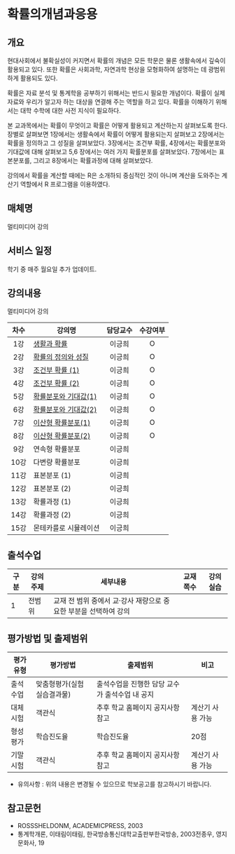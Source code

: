 # 확률의개념과응용

## 개요

 현대사회에서 불확실성이 커지면서 확률의 개념은 모든 학문은 물론 생활속에서 깊숙이 활용되고 있다. 
 또한 확률은 사회과학, 자연과학 현상을 모형화하여 설명하는 데 광범위하게 활용되도 있다.

 확률은 자료 분석 및 통계학을 공부하기 위해서는 반드시 필요한 개념이다. 확률이 실제 자료와 우리가 알고자 하는 대상을 연결해 주는 역할을 하고 있다. 확률을 이해하기 위해서는 대학 수학에 대한 사전 지식이 필요하다.

 본 교과목에서는 확률이 무엇이고 확률은 어떻게 활용되고 계산하는지 살펴보도록 한다. 장별로 살펴보면 1장에서는 생활속에서 확률이 어떻게 활용되는지 살펴보고 2장에서는 확률을 정의하고 그 성질을 살펴보았다. 3장에서는 조건부 확률, 4장에서는 확률분포와 기대값에 대해 살펴보고 5,6 장에서는 여러 가지 확률분포를 살펴보았다. 7장에서는 표본분포를, 그리고 8장에서는 확률과정에 대해 살펴보았다.

강의에서 확률을 계산할 때에는 R은 소개하되 중심적인 것이 아니며 계산을 도와주는 계산기 역할에서 R 프로그램을 이용하였다.

## 매체명
 멀티미디어 강의

## 서비스 일정
 학기 중 매주 월요일 추가 업데이트.

## 강의내용
 멀티미디어 강의

| 차수  | 강의명                                                        | 담당교수 | 수강여부 |
| :---: | ------------------------------------------------------------- | :------: | :------: |
|  1강  | [생활과 확률](./contents/01_생활과_확률.md)                   |  이긍희  |    O     |
|  2강  | [확률의 정의와 성질](./contents/02_확률의_정의와_성질.md)     |  이긍희  |    O     |
|  3강  | [조건부 확률 (1)](./contents/03_조건부_확률(1).md)            |  이긍희  |    O     |
|  4강  | [조건부 확률 (2)](./contents/04_조건부_확률(2).md)            |  이긍희  |    O     |
|  5강  | [확률분포와 기대값(1)](./contents/05_확률분포와_기대값(1).md) |  이긍희  |    O     |
|  6강  | [확률분포와 기대값(2)](./contents/06_확률분포와_기대값(2).md) |  이긍희  |    O     |
|  7강  | [이산형 확률분포(1)](./contents/07_이산형_확률분포(1).md)     |  이긍희  |    O     |
|  8강  | [이산형 확률분포(2)](./contents/08_이산형_확률분포(2).md)     |  이긍희  |    O     |
|  9강  | 연속형 확률분포                                               |  이긍희  |          |
| 10강  | 다변량 확률분포                                               |  이긍희  |          |
| 11강  | 표본분포 (1)                                                  |  이긍희  |          |
| 12강  | 표본분포 (2)                                                  |  이긍희  |          |
| 13강  | 확률과정 (1)                                                  |  이긍희  |          |
| 14강  | 확률과정 (2)                                                  |  이긍희  |          |
| 15강  | 몬테카를로 시뮬레이션                                         |  이긍희  |          |

## 출석수업
| 구분 | 강의주제 | 세부내용                                                         | 교재쪽수 | 강의실습 |
| ---- | -------- | ---------------------------------------------------------------- | -------- | -------- |
| 1    | 전범위   | 교재 전 범위 중에서 교·강사 재량으로 중요한 부분을 선택하여 강의 |          |

## 평가방법 및 출제범위

| 평가유형 | 평가방법                   | 출제범위                                       | 비고             |
| -------- | -------------------------- | ---------------------------------------------- | ---------------- |
| 출석수업 | 맞춤형평가(실험실습결과물) | 출석수업을 진행한 담당 교수가 출석수업 내 공지 |                  |
| 대체시험 | 객관식                     | 추후 학교 홈페이지 공지사항 참고               | 계산기 사용 가능 |
| 형성평가 | 학습진도율                 | 학습진도율                                     | 20점             |
| 기말시험 | 객관식                     | 추후 학교 홈페이지 공지사항 참고               | 계산기 사용 가능 |

- 유의사항 : 위의 내용은 변경될 수 있으므로 학보공고를 참고하시기 바랍니다.


## 참고문헌
- ROSSSHELDONM, ACADEMICPRESS, 2003
- 통계학개론, 이태림이태림, 한국방송통신대학교출판부한국방송, 2003전종우, 영지문화사, 19